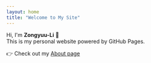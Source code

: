 ```yaml
---
layout: home
title: "Welcome to My Site"
---
```


Hi, I'm **Zongyuu-Li** 👋  
This is my personal website powered by GitHub Pages.

👉 Check out my [About page](/about)

